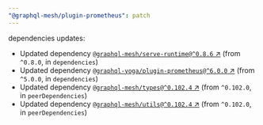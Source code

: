 ```yaml
---
"@graphql-mesh/plugin-prometheus": patch
---
```

dependencies updates:
  - Updated dependency [`@graphql-mesh/serve-runtime@^0.8.6` ↗︎](https://www.npmjs.com/package/@graphql-mesh/serve-runtime/v/0.8.6) (from `^0.8.0`, in `dependencies`)
  - Updated dependency [`@graphql-yoga/plugin-prometheus@^6.0.0` ↗︎](https://www.npmjs.com/package/@graphql-yoga/plugin-prometheus/v/6.0.0) (from `^5.0.0`, in `dependencies`)
  - Updated dependency [`@graphql-mesh/types@^0.102.4` ↗︎](https://www.npmjs.com/package/@graphql-mesh/types/v/0.102.4) (from `^0.102.0`, in `peerDependencies`)
  - Updated dependency [`@graphql-mesh/utils@^0.102.4` ↗︎](https://www.npmjs.com/package/@graphql-mesh/utils/v/0.102.4) (from `^0.102.0`, in `peerDependencies`)
